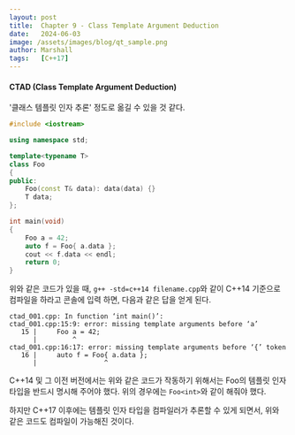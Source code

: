 ```yaml
---
layout: post
title:  Chapter 9 - Class Template Argument Deduction
date:   2024-06-03
image: /assets/images/blog/qt_sample.png
author: Marshall
tags:   [C++17]
---
```


#### CTAD (Class Template Argument Deduction)

'클래스 템플릿 인자 추론' 정도로 옮길 수 있을 것 같다.

```c++
#include <iostream>

using namespace std;

template<typename T>
class Foo
{
public:
    Foo(const T& data): data(data) {}
    T data;
};

int main(void)
{
    Foo a = 42;
    auto f = Foo{ a.data };
    cout << f.data << endl;
    return 0;
}
```

위와 같은 코드가 있을 때, `g++ -std=c++14 filename.cpp`와 같이 C++14 기준으로 컴파일을 하라고 콘솔에 입력 하면, 다음과 같은 답을 얻게 된다.

```
ctad_001.cpp: In function ‘int main()’:
ctad_001.cpp:15:9: error: missing template arguments before ‘a’
   15 |     Foo a = 42;
      |         ^
ctad_001.cpp:16:17: error: missing template arguments before ‘{’ token
   16 |     auto f = Foo{ a.data };
      |                 ^
```

C++14 및 그 이전 버전에서는 위와 같은 코드가 작동하기 위해서는 Foo의 템플릿 인자 타입을 반드시 명시해 주어야 했다. 위의 경우에는 `Foo<int>`와 같이 해줘야 했다.

하지만 C++17 이후에는 템플릿 인자 타입을 컴파일러가 추론할 수 있게 되면서, 위와 같은 코드도 컴파일이 가능해진 것이다.
